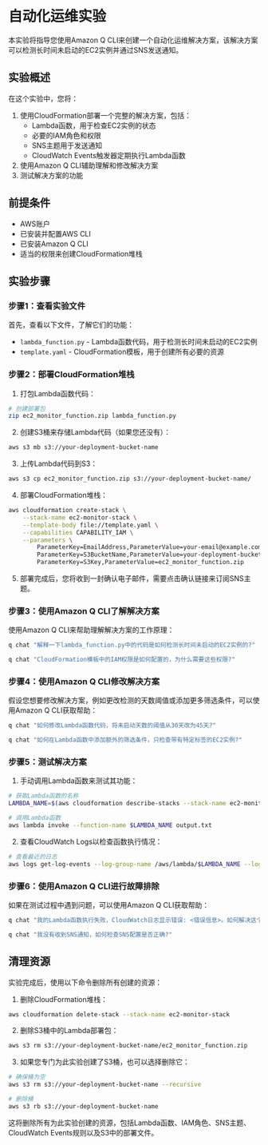 # 自动化运维实验

本实验将指导您使用Amazon Q CLI来创建一个自动化运维解决方案，该解决方案可以检测长时间未启动的EC2实例并通过SNS发送通知。

## 实验概述

在这个实验中，您将：
1. 使用CloudFormation部署一个完整的解决方案，包括：
   - Lambda函数，用于检查EC2实例的状态
   - 必要的IAM角色和权限
   - SNS主题用于发送通知
   - CloudWatch Events触发器定期执行Lambda函数
2. 使用Amazon Q CLI辅助理解和修改解决方案
3. 测试解决方案的功能

## 前提条件

- AWS账户
- 已安装并配置AWS CLI
- 已安装Amazon Q CLI
- 适当的权限来创建CloudFormation堆栈

## 实验步骤

### 步骤1：查看实验文件

首先，查看以下文件，了解它们的功能：
- `lambda_function.py` - Lambda函数代码，用于检测长时间未启动的EC2实例
- `template.yaml` - CloudFormation模板，用于创建所有必要的资源

### 步骤2：部署CloudFormation堆栈

1. 打包Lambda函数代码：

```bash
# 创建部署包
zip ec2_monitor_function.zip lambda_function.py
```

2. 创建S3桶来存储Lambda代码（如果您还没有）：

```bash
aws s3 mb s3://your-deployment-bucket-name
```

3. 上传Lambda代码到S3：

```bash
aws s3 cp ec2_monitor_function.zip s3://your-deployment-bucket-name/
```

4. 部署CloudFormation堆栈：

```bash
aws cloudformation create-stack \
    --stack-name ec2-monitor-stack \
    --template-body file://template.yaml \
    --capabilities CAPABILITY_IAM \
    --parameters \
        ParameterKey=EmailAddress,ParameterValue=your-email@example.com \
        ParameterKey=S3BucketName,ParameterValue=your-deployment-bucket-name \
        ParameterKey=S3Key,ParameterValue=ec2_monitor_function.zip
```

5. 部署完成后，您将收到一封确认电子邮件，需要点击确认链接来订阅SNS主题。

### 步骤3：使用Amazon Q CLI了解解决方案

使用Amazon Q CLI来帮助理解解决方案的工作原理：

```bash
q chat "解释一下lambda_function.py中的代码是如何检测长时间未启动的EC2实例的?"
```

```bash
q chat "CloudFormation模板中的IAM权限是如何配置的，为什么需要这些权限?"
```

### 步骤4：使用Amazon Q CLI修改解决方案

假设您想要修改解决方案，例如更改检测的天数阈值或添加更多筛选条件，可以使用Amazon Q CLI获取帮助：

```bash
q chat "如何修改Lambda函数代码，将未启动天数的阈值从30天改为45天?"
```

```bash
q chat "如何在Lambda函数中添加额外的筛选条件，只检查带有特定标签的EC2实例?"
```

### 步骤5：测试解决方案

1. 手动调用Lambda函数来测试其功能：

```bash
# 获取Lambda函数的名称
LAMBDA_NAME=$(aws cloudformation describe-stacks --stack-name ec2-monitor-stack --query "Stacks[0].Outputs[?OutputKey=='LambdaFunctionName'].OutputValue" --output text)

# 调用Lambda函数
aws lambda invoke --function-name $LAMBDA_NAME output.txt
```

2. 查看CloudWatch Logs以检查函数执行情况：

```bash
# 查看最近的日志
aws logs get-log-events --log-group-name /aws/lambda/$LAMBDA_NAME --log-stream-name $(aws logs describe-log-streams --log-group-name /aws/lambda/$LAMBDA_NAME --order-by LastEventTime --descending --limit 1 --query 'logStreams[0].logStreamName' --output text)
```

### 步骤6：使用Amazon Q CLI进行故障排除

如果在测试过程中遇到问题，可以使用Amazon Q CLI获取帮助：

```bash
q chat "我的Lambda函数执行失败，CloudWatch日志显示错误: <错误信息>。如何解决这个问题?"
```

```bash
q chat "我没有收到SNS通知，如何检查SNS配置是否正确?"
```

## 清理资源

实验完成后，使用以下命令删除所有创建的资源：

1. 删除CloudFormation堆栈：

```bash
aws cloudformation delete-stack --stack-name ec2-monitor-stack
```

2. 删除S3桶中的Lambda部署包：

```bash
aws s3 rm s3://your-deployment-bucket-name/ec2_monitor_function.zip
```

3. 如果您专门为此实验创建了S3桶，也可以选择删除它：

```bash
# 确保桶为空
aws s3 rm s3://your-deployment-bucket-name --recursive

# 删除桶
aws s3 rb s3://your-deployment-bucket-name
```

这将删除所有为此实验创建的资源，包括Lambda函数、IAM角色、SNS主题、CloudWatch Events规则以及S3中的部署文件。
